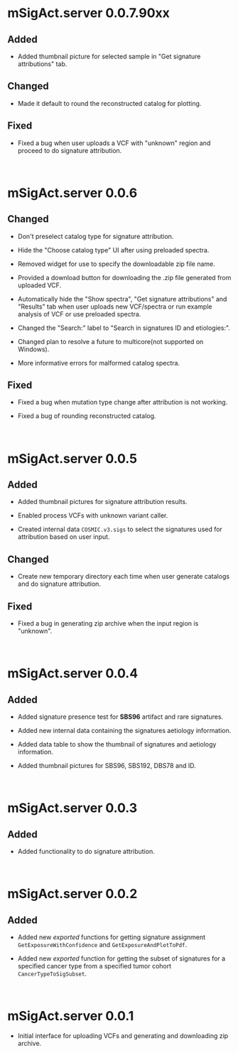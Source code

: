 # mSigAct.server 0.0.7.90xx
## Added
* Added thumbnail picture for selected sample in "Get signature attributions" tab.

## Changed
* Made it default to round the reconstructed catalog for plotting.

## Fixed
* Fixed a bug when user uploads a VCF with "unknown" region and proceed to do signature 
attribution.

<br>

# mSigAct.server 0.0.6
## Changed
* Don't preselect catalog type for signature attribution.

* Hide the "Choose catalog type" UI after using preloaded spectra.

* Removed widget for use to specify the downloadable zip file name.

* Provided a download button for downloading the .zip file generated from
uploaded VCF.

* Automatically hide the "Show spectra", "Get signature attributions" and
"Results" tab when user uploads new VCF/spectra or run example analysis of VCF
or use preloaded spectra.

* Changed the "Search:" label to "Search in signatures ID and  etiologies:".

* Changed plan to resolve a future to multicore(not supported on Windows).

* More informative errors for malformed catalog spectra.

## Fixed
* Fixed a bug when mutation type change after attribution is not working.

* Fixed a bug of rounding reconstructed catalog.

<br>

# mSigAct.server 0.0.5
## Added
* Added thumbnail pictures for signature attribution results.

* Enabled process VCFs with unknown variant caller.

* Created internal data `COSMIC.v3.sigs` to select the signatures used for 
attribution based on user input.

## Changed
* Create new temporary directory each time when user generate catalogs and do
signature attribution.

## Fixed
* Fixed a bug in generating zip archive when the input region is "unknown".

<br>

# mSigAct.server 0.0.4
## Added
* Added signature presence test for **SBS96** artifact and rare signatures.

* Added new internal data containing the signatures aetiology information.

* Added data table to show the thumbnail of signatures and aetiology information.

* Added thumbnail pictures for SBS96, SBS192, DBS78 and ID.

<br>

# mSigAct.server 0.0.3
## Added
* Added functionality to do signature attribution.

<br>

# mSigAct.server 0.0.2
## Added
* Added new *exported* functions for getting signature assignment
`GetExposureWithConfidence` and `GetExposureAndPlotToPdf`.

* Added new *exported* function for getting the subset of signatures for a
specified cancer type from a specified tumor cohort `CancerTypeToSigSubset`.

<br>

# mSigAct.server 0.0.1
* Initial interface for uploading VCFs and generating and downloading zip archive.
